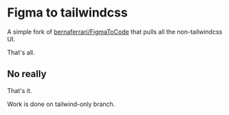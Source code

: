 # Figma to tailwindcss

A simple fork of [bernaferrari/FigmaToCode](https://github.com/bernaferrari/FigmaToCode) that pulls all the non-tailwindcss UI.

That's all.

## No really

That's it.

Work is done on tailwind-only branch.